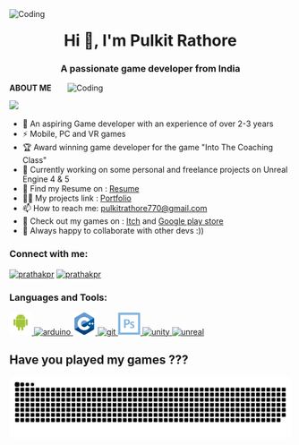 <img align="left" alt="Coding" width="1000" src="https://github.com/prathakpr/prathakpr/blob/main/My%20Video4.gif">
<h1 align="center">Hi 👋, I'm Pulkit Rathore</h1>
<h3 align="center">A passionate game developer from India</h3>
<img align="right" alt="Coding" width="400" src="https://media.tenor.com/rrOz7LKjzwcAAAAd/gta-5-gta.gif">

**ABOUT ME** 

<img src="https://img.shields.io/badge/Core-Game_Development-red" />
</p>

- 🔭 An aspiring Game developer with an experience of over 2-3 years
- ⚡ Mobile, PC and VR games 
- 🏆 Award winning game developer for the game "Into The Coaching Class"
- 🌱 Currently working on some personal and freelance projects on Unreal Engine 4 & 5
- 💬 Find my Resume on : <a target="_blank" href="https://drive.google.com/file/d/1a9GGFwtAs_AJp0ypKP2tM54CcaWWugB4/view?usp=sharing">Resume</a>
- 👨‍💻 My projects link : <a target="_blank" href="https://drive.google.com/file/d/1a9GGFwtAs_AJp0ypKP2tM54CcaWWugB4/view?usp=sharing](https://pulkitrathore770.wixsite.com/coachingclass](https://pulkitrathore770.wixsite.com/coachingclass)">Portfolio</a> 
- 📫 How to reach me: pulkitrathore770@gmail.com
- 👾 Check out my games on : <a target="_blank" href="https://prathakpr.itch.io//">Itch</a> and <a target="_blank" href="https://play.google.com/store/apps/dev?id=6917839435057215369">Google play store</a>
- 👯 Always happy to collaborate with other devs :))

 <!-- ________________________________________________________________________________________________________________________________________________
______________________________________________________________________________________________________________________________________________________
___________________________________________________________________________________________________________________________________________________-->


<h3 align="left">Connect with me:</h3>
<p align="left">
<a href="https://linkedin.com/in/prathakpr" target="blank"><img align="center" src="https://raw.githubusercontent.com/rahuldkjain/github-profile-readme-generator/master/src/images/icons/Social/linked-in-alt.svg" alt="prathakpr" height="30" width="40" /></a>
<a href="https://instagram.com/prathakpr" target="blank"><img align="center" src="https://raw.githubusercontent.com/rahuldkjain/github-profile-readme-generator/master/src/images/icons/Social/instagram.svg" alt="prathakpr" height="30" width="40" /></a>
</p>

<h3 align="left">Languages and Tools:</h3>
<p align="left"> <a href="https://developer.android.com" target="_blank" rel="noreferrer"> <img src="https://raw.githubusercontent.com/devicons/devicon/master/icons/android/android-original-wordmark.svg" alt="android" width="40" height="40"/> </a> <a href="https://www.arduino.cc/" target="_blank" rel="noreferrer"> <img src="https://cdn.worldvectorlogo.com/logos/arduino-1.svg" alt="arduino" width="40" height="40"/> </a> <a href="https://www.w3schools.com/cpp/" target="_blank" rel="noreferrer"> <img src="https://raw.githubusercontent.com/devicons/devicon/master/icons/cplusplus/cplusplus-original.svg" alt="cplusplus" width="40" height="40"/> </a> <a href="https://git-scm.com/" target="_blank" rel="noreferrer"> <img src="https://www.vectorlogo.zone/logos/git-scm/git-scm-icon.svg" alt="git" width="40" height="40"/> </a> <a href="https://www.photoshop.com/en" target="_blank" rel="noreferrer"> <img src="https://raw.githubusercontent.com/devicons/devicon/master/icons/photoshop/photoshop-line.svg" alt="photoshop" width="40" height="40"/> </a> <a href="https://unity.com/" target="_blank" rel="noreferrer"> <img src="https://www.vectorlogo.zone/logos/unity3d/unity3d-icon.svg" alt="unity" width="40" height="40"/> </a> <a href="https://unrealengine.com/" target="_blank" rel="noreferrer"> <img src="https://raw.githubusercontent.com/kenangundogan/fontisto/036b7eca71aab1bef8e6a0518f7329f13ed62f6b/icons/svg/brand/unreal-engine.svg" alt="unreal" width="40" height="40"/> </a> </p>

## Have you played my games ???
![Snake animation](https://github.com/prathakpr/prathakpr/blob/output/github-contribution-grid-snake-dark.svg)

